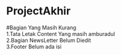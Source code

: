# ProjectAkhir
#Bagian Yang Masih Kurang
<br>
  1.Tata Letak Content Yang masih amburadul
  <br>
  2.Bagian NewsLetter Belum Diedit
  <br>
  3.Footer Belum ada isi
